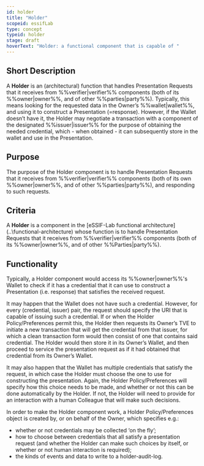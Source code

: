 ```yaml
---
id: holder
title: "Holder"
scopeid: essifLab
type: concept
typeid: holder
stage: draft
hoverText: "Holder: a functional component that is capable of "
---
```


## Short Description
A **Holder** is an (architectural) function that handles Presentation Requests that it receives from %%verifier|verifier%% components (both of its %%owner|owner%%, and of other %%parties|party%%). Typically, this means looking for the requested data in the Owner’s %%wallet|wallet%%, and using it to construct a Presentation (=response). However, if the Wallet doesn’t have it, the Holder may negotiate a transaction with a component of the designated %%issuer|issuer%% for the purpose of obtaining the needed credential, which - when obtained - it can subsequently store in the wallet and use in the Presentation.

## Purpose
The purpose of the Holder component is to handle Presentation Requests that it receives from %%verifier|verifier%% components (both of its own %%owner|owner%%, and of other %%parties|party%%), and responding to such requests.

## Criteria
A **Holder** is a component in the [eSSIF-Lab functional architecture](..\functional-architecture\) whose function is to handle Presentation Requests that it receives from %%verifier|verifier%% components (both of its %%owner|owner%%, and of other %%Parties|party%%).

## Functionality

Typically, a Holder component would access its %%owner|owner%%'s Wallet to check if it has a credential that it can use to construct a Presentation (i.e. response) that satisfies the received request.

It may happen that the Wallet does not have such a credential. However, for every (credential, issuer) pair, the request should specify the URI that is capable of issuing such a credential. If or when the Holder Policy/Preferences permit this, the Holder then requests its Owner’s TVE to initiate a new transaction that will get the credential from that issuer, for which a clean transaction form would then consist of one that contains said credential. The Holder would then store it in its Owner’s Wallet, and then proceed to service the presentation request as if it had obtained that credential from its Owner’s Wallet.

It may also happen that the Wallet has multiple credentials that satisfy the request, in which case the Holder must choose the one to use for constructing the presentation. Again, the Holder Policy/Preferences will specify how this choice needs to be made, and whether or not this can be done automatically by the Holder. If not, the Holder will need to provide for an interaction with a human Colleague that will make such decisions.

In order to make the Holder component work, a Holder Policy/Preferences object is created by, or on behalf of the Owner, which specifies e.g.:

-   whether or not credentials may be collected ‘on the fly’;
-   how to choose between credentials that all satisfy a presentation request (and whether the Holder can make such choices by itself, or whether or not human interaction is required);
-   the kinds of events and data to write to a holder-audit-log.
